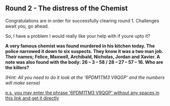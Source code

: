 ## Round 2 - The distress of the Chemist

Congratulations are in order for successfully clearing round 1.
Challenges await you, go ahead.

So, I have a problem I would really like your help with if youre upto it?

**A very famous chemist was found murdered in his kitchen today. The police narrowed it down to six suspects. They know it was a two man job. Their names; Felice, Maxwell, Archibald, Nicholas, Jordan and Xavier. A note was also found with the body: 26 – 3 – 58 / 28 – 27 – 57 – 16. Who are the killers?**

_(Hint: All you need to do it look at the '6PDM1TM3   V9QGP' and the numbers will make sense)_

[p.s. you may enter the phrase '6PDM1TM3   V9QGP' without any spaces in this link and get it directly](https://cdn.britannica.com/45/7445-050-CA28EA33/version-periodic-table-elements.jpg)
